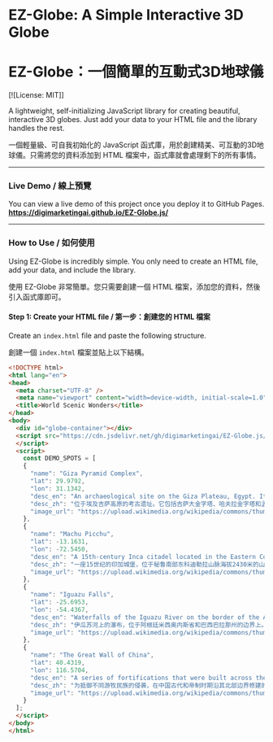 # EZ-Globe: A Simple Interactive 3D Globe
# EZ-Globe：一個簡單的互動式3D地球儀

[![License: MIT]]

A lightweight, self-initializing JavaScript library for creating beautiful, interactive 3D globes. Just add your data to your HTML file and the library handles the rest.

一個輕量級、可自我初始化的 JavaScript 函式庫，用於創建精美、可互動的3D地球儀。只需將您的資料添加到 HTML 檔案中，函式庫就會處理剩下的所有事情。

---

### Live Demo / 線上預覽

You can view a live demo of this project once you deploy it to GitHub Pages.
**https://digimarketingai.github.io/EZ-Globe.js/**

---

### How to Use / 如何使用

Using EZ-Globe is incredibly simple. You only need to create an HTML file, add your data, and include the library.

使用 EZ-Globe 非常簡單。您只需要創建一個 HTML 檔案，添加您的資料，然後引入函式庫即可。

#### Step 1: Create your HTML file / 第一步：創建您的 HTML 檔案

Create an `index.html` file and paste the following structure.

創建一個 `index.html` 檔案並貼上以下結構。

```html
<!DOCTYPE html>
<html lang="en">
<head>
  <meta charset="UTF-8" />
  <meta name="viewport" content="width=device-width, initial-scale=1.0"/>
  <title>World Scenic Wonders</title>
</head>
<body>
  <div id="globe-container"></div>
  <script src="https://cdn.jsdelivr.net/gh/digimarketingai/EZ-Globe.js/EZ-Globe.js"></script>
  </script>
  <script>
    const DEMO_SPOTS = [
    {
      "name": "Giza Pyramid Complex",
      "lat": 29.9792,
      "lon": 31.1342,
      "desc_en": "An archaeological site on the Giza Plateau, Egypt. It includes the Great Pyramid of Giza, the Pyramid of Khafre, and the Pyramid of Menkaure, along with the Great Sphinx.",
      "desc_zh": "位于埃及吉萨高原的考古遗址。它包括吉萨大金字塔、哈夫拉金字塔和孟卡拉金字塔，以及著名的大狮身人面像。",
      "image_url": "https://upload.wikimedia.org/wikipedia/commons/thumb/a/af/All_Gizah_Pyramids.jpg/320px-All_Gizah_Pyramids.jpg"
    },
    {
      "name": "Machu Picchu",
      "lat": -13.1631,
      "lon": -72.5450,
      "desc_en": "A 15th-century Inca citadel located in the Eastern Cordillera of southern Peru on a 2,430-meter mountain ridge. It is the most familiar icon of Inca civilization.",
      "desc_zh": "一座15世纪的印加城堡，位于秘鲁南部东科迪勒拉山脉海拔2430米的山脊上。它是印加文明最著名的标志。",
      "image_url": "https://upload.wikimedia.org/wikipedia/commons/thumb/e/eb/Machu_Picchu%2C_Peru.jpg/320px-Machu_Picchu%2C_Peru.jpg"
    },
    {
      "name": "Iguazu Falls",
      "lat": -25.6953,
      "lon": -54.4367,
      "desc_en": "Waterfalls of the Iguazu River on the border of the Argentine province of Misiones and the Brazilian state of Paraná. Together, they make up the largest waterfall system in the world.",
      "desc_zh": "伊瓜苏河上的瀑布，位于阿根廷米西奥内斯省和巴西巴拉那州的边界上。它们共同构成了世界上最大的瀑布系统。",
      "image_url": "https://upload.wikimedia.org/wikipedia/commons/thumb/9/99/Iguazu_Falls_in_Argentina_and_Brazil.jpg/320px-Iguazu_Falls_in_Argentina_and_Brazil.jpg"
    },
    {
      "name": "The Great Wall of China",
      "lat": 40.4319,
      "lon": 116.5704,
      "desc_en": "A series of fortifications that were built across the historical northern borders of ancient Chinese states and Imperial China as protection against various nomadic groups.",
      "desc_zh": "为抵御不同游牧民族的侵袭，在中国古代和帝制时期沿其北部边界修建的一系列防御工事。",
      "image_url": "https://upload.wikimedia.org/wikipedia/commons/thumb/2/23/The_Great_Wall_of_China_at_Jinshanling-edit.jpg/320px-The_Great_Wall_of_China_at_Jinshanling-edit.jpg"
    }
  ];
  </script>  
</body>
</html>
